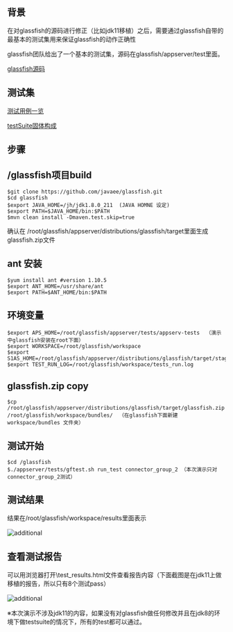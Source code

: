 ## 背景
在对glassfish的源码进行修正（比如jdk11移植）之后，需要通过glassfish自带的最基本的测试集用来保证glassfish的动作正确性<p>
glassfish团队给出了一个基本的测试集，源码在glassfish/appserver/test里面。<p>
[glassfish源码](https://github.com/eclipse-ee4j/glassfish)

## 测试集
[测试用例一览 ](https://github.com/eclipse-ee4j/glassfish/blob/master/Jenkinsfile) <p>
[testSuite固体构成](https://download.oracle.com/glassfish/prs/22578/test-results--2018-09-03--22:47:01/index.html) <p>

## 步骤

## /glassfish项目build
    $git clone https://github.com/javaee/glassfish.git
    $cd glassfish
    $export JAVA_HOME=/jh/jdk1.8.0_211  (JAVA HOMNE 设定)
    $export PATH=$JAVA_HOME/bin:$PATH  
    $mvn clean install -Dmaven.test.skip=true
确认在 /root/glassfish/appserver/distributions/glassfish/target里面生成glassfish.zip文件

## ant 安装
    $yum install ant #version 1.10.5
    $export ANT_HOME=/usr/share/ant
    $export PATH=$ANT_HOME/bin:$PATH
    
## 环境变量 
    $export APS_HOME=/root/glassfish/appserver/tests/appserv-tests  （演示中glassfish安装在root下面）
    $export WORKSPACE=/root/glassfish/workspace
    $export S1AS_HOME=/root/glassfish/appserver/distributions/glassfish/target/stage/glassfish5/glassfish
    $export TEST_RUN_LOG=/root/glassfish/workspace/tests_run.log
## glassfish.zip copy
    $cp /root/glassfish/appserver/distributions/glassfish/target/glassfish.zip  /root/glassfish/workspace/bundles/  （在glassfish下面新建 workspace/bundles 文件夹）

## 测试开始
    $cd /glassfish
    $./appserver/tests/gftest.sh run_test connector_group_2 （本次演示只对connector_group_2测试）
    
## 测试结果
 结果在/root/glassfish/workspace/results里面表示 <p>
 ![additional](https://i.ibb.co/sgynCym/glassfishtest1.png "")　<p>

 
## 查看测试报告
可以用浏览器打开\test_results.html文件查看报告内容（下面截图是在jdk11上做移植的报告，所以只有8个测试pass）<p>
 ![additional](https://i.ibb.co/PrJd6fz/glassfishtest2.png "")　<p>
※本次演示不涉及jdk11的内容，如果没有对glassfish做任何修改并且在jdk8的环境下做testsuite的情况下，所有的test都可以通过。

